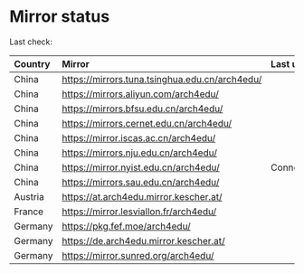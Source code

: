 <script src="./time.js"></script>
# Mirror status
Last check: <script type="text/javascript">localize(1742649875.3525803);</script>

|Country|Mirror|Last update|
|:------|:-----|:----------|
|China|https://mirrors.tuna.tsinghua.edu.cn/arch4edu/|<script type="text/javascript">localize(1742625786);</script>|
|China|https://mirrors.aliyun.com/arch4edu/|<script type="text/javascript">localize(1742625786);</script>|
|China|https://mirrors.bfsu.edu.cn/arch4edu/|<script type="text/javascript">localize(1742582526);</script>|
|China|https://mirrors.cernet.edu.cn/arch4edu/|<script type="text/javascript">localize(1742625786);</script>|
|China|https://mirror.iscas.ac.cn/arch4edu/|<script type="text/javascript">localize(1742625786);</script>|
|China|https://mirrors.nju.edu.cn/arch4edu/|<script type="text/javascript">localize(1742539446);</script>|
|China|https://mirror.nyist.edu.cn/arch4edu/|ConnectionError|
|China|https://mirrors.sau.edu.cn/arch4edu/|<script type="text/javascript">localize(1731653531);</script>|
|Austria|https://at.arch4edu.mirror.kescher.at/|<script type="text/javascript">localize(1742625786);</script>|
|France|https://mirror.lesviallon.fr/arch4edu/|<script type="text/javascript">localize(1742625786);</script>|
|Germany|https://pkg.fef.moe/arch4edu/|<script type="text/javascript">localize(1742625786);</script>|
|Germany|https://de.arch4edu.mirror.kescher.at/|<script type="text/javascript">localize(1742625786);</script>|
|Germany|https://mirror.sunred.org/arch4edu/|<script type="text/javascript">localize(1742625786);</script>|

<script src="./tablefilter/tablefilter.js"></script>
<script src="./table.js"></script>